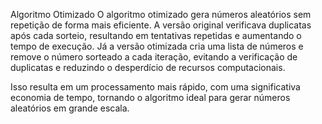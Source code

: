 Algoritmo Otimizado
O algoritmo otimizado gera números aleatórios sem repetição de forma mais eficiente. A versão original verificava duplicatas após cada sorteio, resultando em tentativas repetidas e aumentando o tempo de execução. Já a versão otimizada cria uma lista de números e remove o número sorteado a cada iteração, evitando a verificação de duplicatas e reduzindo o desperdício de recursos computacionais.

Isso resulta em um processamento mais rápido, com uma significativa economia de tempo, tornando o algoritmo ideal para gerar números aleatórios em grande escala.
